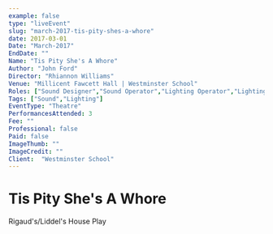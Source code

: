 ```yaml
---
example: false
type: "liveEvent"
slug: "march-2017-tis-pity-shes-a-whore"
date: 2017-03-01
Date: "March-2017"
EndDate: ""
Name: "Tis Pity She's A Whore"
Author: "John Ford"
Director: "Rhiannon Williams"
Venue: "Millicent Fawcett Hall | Westminster School"
Roles: ["Sound Designer","Sound Operator","Lighting Operator","Lighting Rigging Assistant"]
Tags: ["Sound","Lighting"]
EventType: "Theatre"
PerformancesAttended: 3
Fee: ""
Professional: false
Paid: false
ImageThumb: ""
ImageCredit: ""
Client:  "Westminster School"
---
```


# Tis Pity She's A Whore

Rigaud's/Liddel's House Play
